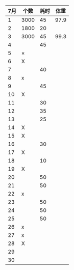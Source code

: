 |7月   |个数   |耗时   |体重   |
| ------------ | ------------ | ------------ |------------ |
| 1 | 3000  | 45  | 97.9   |
| 2 | 1800  | 20  |    |
| 3 | 3000  | 45  | 99.3   |
| 4 |   | 45  |    |
| 5 | ×  |   |    |
| 6 | X  |   |    |
| 7 |   | 40  |    |
| 8 | x  |   |    |
| 9 |   | 45  |    |
| 10 | X  |   |    |
| 11 |   | 30  |    |
| 12 |   | 35  |    |
| 13 |   | 25  |    |
| 14 | X  |   |    |
| 15 | X  |   |    |
| 16 |   | 30  |    |
| 17 | X  |   |    |
| 18 |   | 10  |    |
| 19 | X  |   |    |
| 20 |   | 50  |    |
| 21 |   | 50  |    |
| 22 | x  |   |    |
| 23 |   | 50  |    |
| 24 |   | 50  |    |
| 25 |   | 50  |    |
| 26 | x  |   |    |
| 27 | x  |   |    |
| 28 | X  |   |    |
| 29 |   |   |    |
| 30 |   |   |    |
